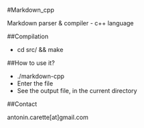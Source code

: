 #Markdown_cpp

Markdown parser & compiler - c++ language

##Compilation

*	cd src/ && make

##How to use it?

*	./markdown-cpp
*	Enter the file
*	See the output file, in the current directory

##Contact

antonin.carette[at]gmail.com